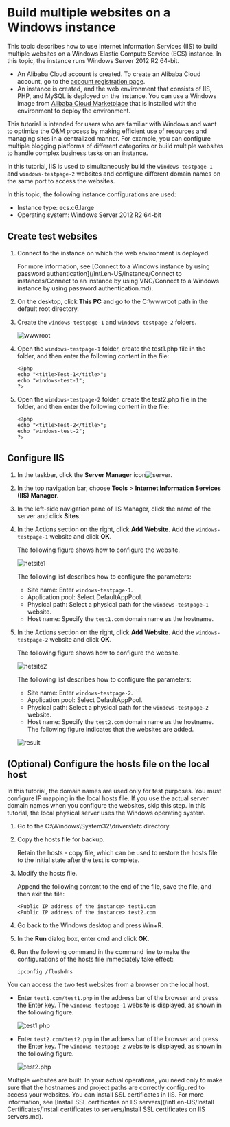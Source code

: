# Build multiple websites on a Windows instance

This topic describes how to use Internet Information Services \(IIS\) to build multiple websites on a Windows Elastic Compute Service \(ECS\) instance. In this topic, the instance runs Windows Server 2012 R2 64-bit.

-   An Alibaba Cloud account is created. To create an Alibaba Cloud account, go to the [account registration page](https://account.alibabacloud.com/register/intl_register.htm).
-   An instance is created, and the web environment that consists of IIS, PHP, and MySQL is deployed on the instance. You can use a Windows image from [Alibaba Cloud Marketplace](https://marketplace.alibabacloud.com/) that is installed with the environment to deploy the environment.

This tutorial is intended for users who are familiar with Windows and want to optimize the O&M process by making efficient use of resources and managing sites in a centralized manner. For example, you can configure multiple blogging platforms of different categories or build multiple websites to handle complex business tasks on an instance.

In this tutorial, IIS is used to simultaneously build the `windows-testpage-1` and `windows-testpage-2` websites and configure different domain names on the same port to access the websites.

In this topic, the following instance configurations are used:

-   Instance type: ecs.c6.large
-   Operating system: Windows Server 2012 R2 64-bit

## Create test websites

1.  Connect to the instance on which the web environment is deployed.

    For more information, see [Connect to a Windows instance by using password authentication](/intl.en-US/Instance/Connect to instances/Connect to an instance by using VNC/Connect to a Windows instance by using password authentication.md).

2.  On the desktop, click **This PC** and go to the C:\\wwwroot path in the default root directory.

3.  Create the `windows-testpage-1` and `windows-testpage-2` folders.

    ![wwwroot](https://static-aliyun-doc.oss-accelerate.aliyuncs.com/assets/img/en-US/2407695261/p128806.png)

4.  Open the `windows-testpage-1` folder, create the test1.php file in the folder, and then enter the following content in the file:

    ```
    <?php
    echo "<title>Test-1</title>";
    echo "windows-test-1";
    ?>
    ```

5.  Open the `windows-testpage-2` folder, create the test2.php file in the folder, and then enter the following content in the file:

    ```
    <?php
    echo "<title>Test-2</title>";
    echo "windows-test-2";
    ?>
    ```


## Configure IIS

1.  In the taskbar, click the **Server Manager** icon![server](https://static-aliyun-doc.oss-accelerate.aliyuncs.com/assets/img/en-US/5703243061/p128809.png).

2.  In the top navigation bar, choose **Tools** \> **Internet Information Services \(IIS\) Manager**.

3.  In the left-side navigation pane of IIS Manager, click the name of the server and click **Sites**.

4.  In the Actions section on the right, click **Add Website**. Add the `windows-testpage-1` website and click **OK**.

    The following figure shows how to configure the website.

    ![netsite1](https://static-aliyun-doc.oss-accelerate.aliyuncs.com/assets/img/en-US/3407695261/p128817.png)

    The following list describes how to configure the parameters:

    -   Site name: Enter `windows-testpage-1`.
    -   Application pool: Select DefaultAppPool.
    -   Physical path: Select a physical path for the `windows-testpage-1` website.
    -   Host name: Specify the `test1.com` domain name as the hostname.
5.  In the Actions section on the right, click **Add Website**. Add the `windows-testpage-2` website and click **OK**.

    The following figure shows how to configure the website.

    ![netsite2](https://static-aliyun-doc.oss-accelerate.aliyuncs.com/assets/img/en-US/3407695261/p128819.png)

    The following list describes how to configure the parameters:

    -   Site name: Enter `windows-testpage-2`.
    -   Application pool: Select DefaultAppPool.
    -   Physical path: Select a physical path for the `windows-testpage-2` website.
    -   Host name: Specify the `test2.com` domain name as the hostname.
    The following figure indicates that the websites are added.

    ![result](https://static-aliyun-doc.oss-accelerate.aliyuncs.com/assets/img/en-US/3407695261/p128823.png)


## \(Optional\) Configure the hosts file on the local host

In this tutorial, the domain names are used only for test purposes. You must configure IP mapping in the local hosts file. If you use the actual server domain names when you configure the websites, skip this step. In this tutorial, the local physical server uses the Windows operating system.

1.  Go to the C:\\Windows\\System32\\drivers\\etc directory.

2.  Copy the hosts file for backup.

    Retain the hosts - copy file, which can be used to restore the hosts file to the initial state after the test is complete.

3.  Modify the hosts file.

    Append the following content to the end of the file, save the file, and then exit the file:

    ```
    <Public IP address of the instance> test1.com
    <Public IP address of the instance> test2.com
    ```

4.  Go back to the Windows desktop and press Win+R.

5.  In the **Run** dialog box, enter cmd and click **OK**.

6.  Run the following command in the command line to make the configurations of the hosts file immediately take effect:

    ```
    ipconfig /flushdns
    ```


You can access the two test websites from a browser on the local host.

-   Enter `test1.com/test1.php` in the address bar of the browser and press the Enter key. The `windows-testpage-1` website is displayed, as shown in the following figure.

    ![test1.php](https://static-aliyun-doc.oss-accelerate.aliyuncs.com/assets/img/en-US/8897773061/p128826.png)

-   Enter `test2.com/test2.php` in the address bar of the browser and press the Enter key. The `windows-testpage-2` website is displayed, as shown in the following figure.

    ![test2.php](https://static-aliyun-doc.oss-accelerate.aliyuncs.com/assets/img/en-US/8897773061/p128827.png)


Multiple websites are built. In your actual operations, you need only to make sure that the hostnames and project paths are correctly configured to access your websites. You can install SSL certificates in IIS. For more information, see [Install SSL certificates on IIS servers](/intl.en-US/Install Certificates/Install certificates to servers/Install SSL certificates on IIS servers.md).

